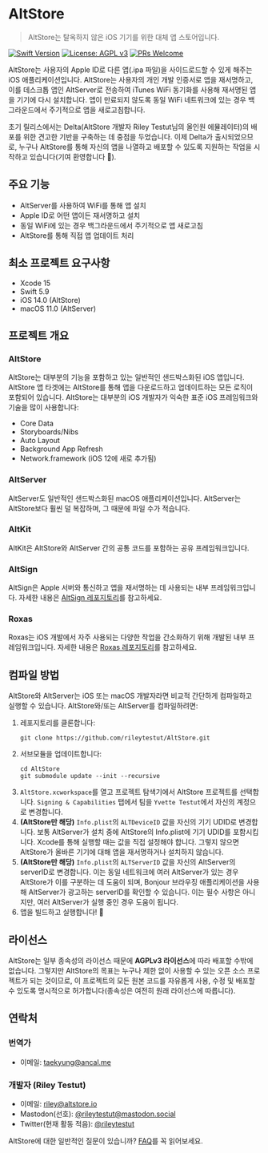 
# AltStore

> AltStore는 탈옥하지 않은 iOS 기기를 위한 대체 앱 스토어입니다. 

[![Swift Version](https://img.shields.io/badge/swift-5.0-orange.svg)](https://swift.org/)
[![License: AGPL v3](https://img.shields.io/badge/License-AGPL%20v3-blue.svg)](https://www.gnu.org/licenses/agpl-3.0)
[![PRs Welcome](https://img.shields.io/badge/PRs-welcome-brightgreen.svg?style=flat-square)](http://makeapullrequest.com)

AltStore는 사용자의 Apple ID로 다른 앱(.ipa 파일)을 사이드로드할 수 있게 해주는 iOS 애플리케이션입니다. AltStore는 사용자의 개인 개발 인증서로 앱을 재서명하고, 이를 데스크톱 앱인 AltServer로 전송하여 iTunes WiFi 동기화를 사용해 재서명된 앱을 기기에 다시 설치합니다. 앱이 만료되지 않도록 동일 WiFi 네트워크에 있는 경우 백그라운드에서 주기적으로 앱을 새로고침합니다.

초기 릴리스에서는 Delta(AltStore 개발자 Riley Testut님의 올인원 에뮬레이터)의 배포를 위한 견고한 기반을 구축하는 데 중점을 두었습니다. 이제 Delta가 출시되었으므로, 누구나 AltStore를 통해 자신의 앱을 나열하고 배포할 수 있도록 지원하는 작업을 시작하고 있습니다(기여 환영합니다 🙂).

## 주요 기능
- AltServer를 사용하여 WiFi를 통해 앱 설치
- Apple ID로 어떤 앱이든 재서명하고 설치
- 동일 WiFi에 있는 경우 백그라운드에서 주기적으로 앱 새로고침
- AltStore를 통해 직접 앱 업데이트 처리

## 최소 프로젝트 요구사항
- Xcode 15
- Swift 5.9
- iOS 14.0 (AltStore)
- macOS 11.0 (AltServer)

## 프로젝트 개요

### AltStore
AltStore는 대부분의 기능을 포함하고 있는 일반적인 샌드박스화된 iOS 앱입니다. AltStore 앱 타겟에는 AltStore를 통해 앱을 다운로드하고 업데이트하는 모든 로직이 포함되어 있습니다. AltStore는 대부분의 iOS 개발자가 익숙한 표준 iOS 프레임워크와 기술을 많이 사용합니다:
* Core Data
* Storyboards/Nibs
* Auto Layout
* Background App Refresh
* Network.framework (iOS 12에 새로 추가됨)

### AltServer
AltServer도 일반적인 샌드박스화된 macOS 애플리케이션입니다. AltServer는 AltStore보다 훨씬 덜 복잡하며, 그 때문에 파일 수가 적습니다.

### AltKit
AltKit은 AltStore와 AltServer 간의 공통 코드를 포함하는 공유 프레임워크입니다.

### AltSign
AltSign은 Apple 서버와 통신하고 앱을 재서명하는 데 사용되는 내부 프레임워크입니다. 자세한 내용은 [AltSign 레포지토리](https://github.com/rileytestut/altsign)를 참고하세요.

### Roxas
Roxas는 iOS 개발에서 자주 사용되는 다양한 작업을 간소화하기 위해 개발된 내부 프레임워크입니다. 자세한 내용은 [Roxas 레포지토리](https://github.com/rileytestut/roxas)를 참고하세요.

## 컴파일 방법
AltStore와 AltServer는 iOS 또는 macOS 개발자라면 비교적 간단하게 컴파일하고 실행할 수 있습니다. AltStore와/또는 AltServer를 컴파일하려면:

1. 레포지토리를 클론합니다:
    ``` 
    git clone https://github.com/rileytestut/AltStore.git
    ```
2. 서브모듈을 업데이트합니다: 
    ```
    cd AltStore 
    git submodule update --init --recursive
    ```
3. `AltStore.xcworkspace`를 열고 프로젝트 탐색기에서 AltStore 프로젝트를 선택합니다. `Signing & Capabilities` 탭에서 팀을 `Yvette Testut`에서 자신의 계정으로 변경합니다.
4. **(AltStore만 해당)** `Info.plist`의 `ALTDeviceID` 값을 자신의 기기 UDID로 변경합니다. 보통 AltServer가 설치 중에 AltStore의 Info.plist에 기기 UDID를 포함시킵니다. Xcode를 통해 실행할 때는 값을 직접 설정해야 합니다. 그렇지 않으면 AltStore가 올바른 기기에 대해 앱을 재서명하거나 설치하지 않습니다.
5. **(AltStore만 해당)** `Info.plist`의 `ALTServerID` 값을 자신의 AltServer의 serverID로 변경합니다. 이는 동일 네트워크에 여러 AltServer가 있는 경우 AltStore가 이를 구분하는 데 도움이 되며, Bonjour 브라우징 애플리케이션을 사용해 AltServer가 광고하는 serverID를 확인할 수 있습니다. 이는 필수 사항은 아니지만, 여러 AltServer가 실행 중인 경우 도움이 됩니다.
6. 앱을 빌드하고 실행합니다! 🎉

## 라이선스
AltStore는 일부 종속성의 라이선스 때문에 **AGPLv3 라이선스**에 따라 배포할 수밖에 없습니다. 그렇지만 AltStore의 목표는 누구나 제한 없이 사용할 수 있는 오픈 소스 프로젝트가 되는 것이므로, 이 프로젝트의 모든 원본 코드를 자유롭게 사용, 수정 및 배포할 수 있도록 명시적으로 허가합니다(종속성은 여전히 원래 라이선스에 따릅니다).

## 연락처

### 번역가
* 이메일: taekyung@ancal.me

### 개발자 (Riley Testut)
* 이메일: riley@altstore.io
* Mastodon(선호): [@rileytestut@mastodon.social](https://mastodon.social/@rileytestut)
* Twitter(현재 활동 적음): [@rileytestut](https://twitter.com/rileytestut)

AltStore에 대한 일반적인 질문이 있습니까? [FAQ](https://altstore.io/faq/)를 꼭 읽어보세요.
